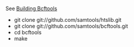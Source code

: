See [Building Bcftools](https://samtools.github.io/bcftools/)

* git clone git://github.com/samtools/htslib.git
* git clone git://github.com/samtools/bcftools.git
* cd bcftools
* make
